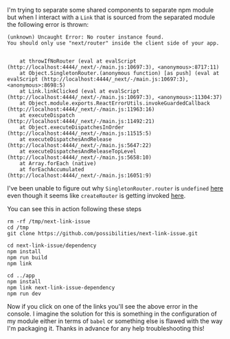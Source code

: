 I'm trying to separate some shared components to separate npm module but when I interact with a `Link` that is sourced from the separated module the following error is thrown:

```
(unknown) Uncaught Error: No router instance found.
You should only use "next/router" inside the client side of your app.


    at throwIfNoRouter (eval at evalScript (http://localhost:4444/_next/-/main.js:10697:3), <anonymous>:8717:11)
    at Object.SingletonRouter.(anonymous function) [as push] (eval at evalScript (http://localhost:4444/_next/-/main.js:10697:3), <anonymous>:8698:5)
    at Link.linkClicked (eval at evalScript (http://localhost:4444/_next/-/main.js:10697:3), <anonymous>:11304:37)
    at Object.module.exports.ReactErrorUtils.invokeGuardedCallback (http://localhost:4444/_next/-/main.js:11963:16)
    at executeDispatch (http://localhost:4444/_next/-/main.js:11492:21)
    at Object.executeDispatchesInOrder (http://localhost:4444/_next/-/main.js:11515:5)
    at executeDispatchesAndRelease (http://localhost:4444/_next/-/main.js:5647:22)
    at executeDispatchesAndReleaseTopLevel (http://localhost:4444/_next/-/main.js:5658:10)
    at Array.forEach (native)
    at forEachAccumulated (http://localhost:4444/_next/-/main.js:16051:9)
```

I've been unable to figure out why `SingletonRouter.router` is `undefined` [here](https://github.com/zeit/next.js/blob/master/lib/router/index.js#L52) even though it seems like `createRouter` is getting invoked [here](https://github.com/zeit/next.js/blob/master/client/index.js#L35).

You can see this in action following these steps

```
rm -rf /tmp/next-link-issue
cd /tmp
git clone https://github.com/possibilities/next-link-issue.git

cd next-link-issue/dependency
npm install
npm run build
npm link

cd ../app
npm install
npm link next-link-issue-dependency
npm run dev
```

Now if you click on one of the links you'll see the above error in the console. I imagine the solution for this is something in the configuration of my module either in terms of `babel` or something else is flawed with the way I'm packaging it. Thanks in advance for any help troubleshooting this!
